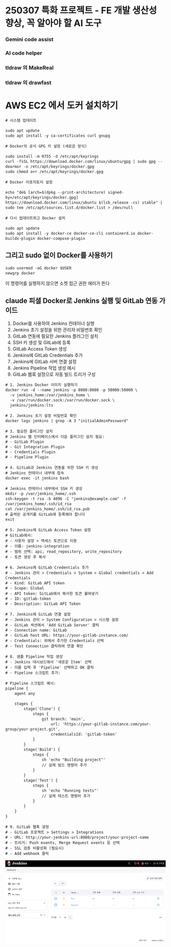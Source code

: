 # 250307 특화 프로젝트 - FE 개발 생산성 향상, 꼭 알아야 할 AI 도구

### Gemini code assist

### AI code helper

### tldraw 의 MakeReal

### tldraw 의 drawfast

# AWS EC2 에서 도커 설치하기

```
# 시스템 업데이트

sudo apt update
sudo apt install -y ca-certificates curl gnupg

# Docker의 공식 GPG 키 설정 (새로운 방식)

sudo install -m 0755 -d /etc/apt/keyrings
curl -fsSL https://download.docker.com/linux/ubuntu/gpg | sudo gpg --dearmor -o /etc/apt/keyrings/docker.gpg
sudo chmod a+r /etc/apt/keyrings/docker.gpg

# Docker 리포지토리 설정

echo "deb [arch=$(dpkg --print-architecture) signed-by=/etc/apt/keyrings/docker.gpg] https://download.docker.com/linux/ubuntu $(lsb_release -cs) stable" | sudo tee /etc/apt/sources.list.d/docker.list > /dev/null

# 다시 업데이트하고 Docker 설치

sudo apt update
sudo apt install -y docker-ce docker-ce-cli containerd.io docker-buildx-plugin docker-compose-plugin

```

## 그리고 sudo 없이 Docker를 사용하기

```
sudo usermod -aG docker $USER
newgrp docker
```

이 명령어를 실행하지 않으면 소켓 접근 권한 에러가 뜬다

## claude 피셜 Docker로 Jenkins 실행 및 GitLab 연동 가이드

1. Docker를 사용하여 Jenkins 컨테이너 실행
2. Jenkins 초기 설정을 위한 관리자 비밀번호 확인
3. GitLab 연동에 필요한 Jenkins 플러그인 설치
4. SSH 키 생성 및 GitLab에 등록
5. GitLab Access Token 생성
6. Jenkins에 GitLab Credentials 추가
7. Jenkins에 GitLab 서버 연결 설정
8. Jenkins Pipeline 작업 생성 예시
9. GitLab 웹훅 설정으로 자동 빌드 트리거 구성

```
# 1. Jenkins Docker 이미지 실행하기
docker run -d --name jenkins -p 8080:8080 -p 50000:50000 \
  -v jenkins_home:/var/jenkins_home \
  -v /var/run/docker.sock:/var/run/docker.sock \
  jenkins/jenkins:lts

# 2. Jenkins 초기 설정 비밀번호 확인
docker logs jenkins | grep -A 3 "initialAdminPassword"

# 3. 필요한 플러그인 설치
# Jenkins 웹 인터페이스에서 다음 플러그인 설치 필요:
# - GitLab Plugin
# - Git Integration Plugin
# - Credentials Plugin
# - Pipeline Plugin

# 4. GitLab과 Jenkins 연동을 위한 SSH 키 생성
# Jenkins 컨테이너 내부에 접속
docker exec -it jenkins bash

# Jenkins 컨테이너 내부에서 SSH 키 생성
mkdir -p /var/jenkins_home/.ssh
ssh-keygen -t rsa -b 4096 -C "jenkins@example.com" -f /var/jenkins_home/.ssh/id_rsa
cat /var/jenkins_home/.ssh/id_rsa.pub
# 출력된 공개키를 GitLab에 등록해야 합니다
exit

# 5. Jenkins에 GitLab Access Token 설정
# GitLab에서:
# - 사용자 설정 > 엑세스 토큰으로 이동
# - 이름: jenkins-integration
# - 범위 선택: api, read_repository, write_repository
# - 토큰 생성 후 복사

# 6. Jenkins에 GitLab Credentials 추가
# - Jenkins 관리 > Credentials > System > Global credentials > Add Credentials
# - Kind: GitLab API token
# - Scope: Global
# - API token: GitLab에서 복사한 토큰 붙여넣기
# - ID: gitlab-token
# - Description: GitLab API Token

# 7. Jenkins에 GitLab 연결 설정
# - Jenkins 관리 > System Configuration > 시스템 설정
# - GitLab 섹션에서 'Add GitLab Server' 클릭
# - Connection name: GitLab
# - GitLab host URL: https://your-gitlab-instance.com/
# - Credentials: 위에서 추가한 Credentials 선택
# - Test Connection 클릭하여 연결 확인

# 8. 샘플 Pipeline 작업 생성
# - Jenkins 대시보드에서 '새로운 Item' 선택
# - 이름 입력 후 'Pipeline' 선택하고 OK 클릭
# - Pipeline 스크립트 추가:

# Pipeline 스크립트 예시:
pipeline {
    agent any

    stages {
        stage('Clone') {
            steps {
                git branch: 'main',
                    url: 'https://your-gitlab-instance.com/your-group/your-project.git',
                    credentialsId: 'gitlab-token'
            }
        }
        stage('Build') {
            steps {
                sh 'echo "Building project"'
                // 실제 빌드 명령어 추가
            }
        }
        stage('Test') {
            steps {
                sh 'echo "Running tests"'
                // 실제 테스트 명령어 추가
            }
        }
    }
}

# 9. GitLab 웹훅 설정
# - GitLab 프로젝트 > Settings > Integrations
# - URL: http://your-jenkins-url:8080/project/your-project-name
# - 트리거: Push events, Merge Request events 등 선택
# - SSL 검증 비활성화 (필요시)
# - Add webhook 클릭
```

![alt text](image-1.png)
